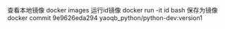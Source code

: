 查看本地镜像
docker images
运行id镜像
docker run -it id bash
保存为镜像
docker commit 9e9626eda294  yaoqb_python/python-dev:version1